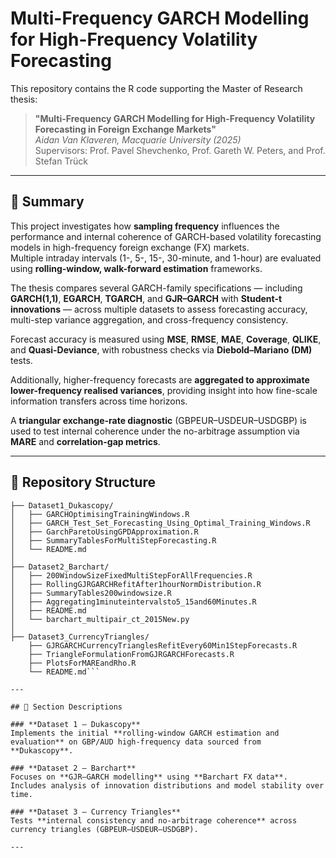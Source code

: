# Multi-Frequency GARCH Modelling for High-Frequency Volatility Forecasting

This repository contains the R code supporting the Master of Research thesis:

> **"Multi-Frequency GARCH Modelling for High-Frequency Volatility Forecasting in Foreign Exchange Markets"**  
> *Aidan Van Klaveren, Macquarie University (2025)*  
> Supervisors: Prof. Pavel Shevchenko, Prof. Gareth W. Peters, and Prof. Stefan Trück  

---

## 📘 Summary

This project investigates how **sampling frequency** influences the performance and internal coherence of GARCH-based volatility forecasting models in high-frequency foreign exchange (FX) markets.  
Multiple intraday intervals (1-, 5-, 15-, 30-minute, and 1-hour) are evaluated using **rolling-window, walk-forward estimation** frameworks.

The thesis compares several GARCH-family specifications — including **GARCH(1,1)**, **EGARCH**, **TGARCH**, and **GJR–GARCH** with **Student-t innovations** — across multiple datasets to assess forecasting accuracy, multi-step variance aggregation, and cross-frequency consistency.

Forecast accuracy is measured using **MSE**, **RMSE**, **MAE**, **Coverage**, **QLIKE**, and **Quasi-Deviance**, with robustness checks via **Diebold–Mariano (DM)** tests.  

Additionally, higher-frequency forecasts are **aggregated to approximate lower-frequency realised variances**, providing insight into how fine-scale information transfers across time horizons.

A **triangular exchange-rate diagnostic** (GBPEUR–USDEUR–USDGBP) is used to test internal coherence under the no-arbitrage assumption via **MARE** and **correlation-gap metrics**.

---

## 🧩 Repository Structure

```plaintext
├── Dataset1_Dukascopy/
│   ├── GARCHOptimisingTrainingWindows.R
│   ├── GARCH_Test_Set_Forecasting_Using_Optimal_Training_Windows.R
│   ├── GarchParetoUsingGPDApproximation.R
│   ├── SummaryTablesForMultiStepForecasting.R
│   └── README.md
│
├── Dataset2_Barchart/
│   ├── 200WindowSizeFixedMultiStepForAllFrequencies.R
│   ├── RollingGJRGARCHRefitAfter1hourNormDistribution.R
│   ├── SummaryTables200windowsize.R
│   ├── Aggregating1minuteintervalsto5_15and60Minutes.R
│   ├── README.md
│   └── barchart_multipair_ct_2015New.py
│
├── Dataset3_CurrencyTriangles/
    ├── GJRGARCHCurrencyTrianglesRefitEvery60Min1StepForecasts.R
    ├── TriangleFormulationFromGJRGARCHForecasts.R
    ├── PlotsForMAREandRho.R
    └── README.md```

---

## 📂 Section Descriptions

### **Dataset 1 – Dukascopy**
Implements the initial **rolling-window GARCH estimation and evaluation** on GBP/AUD high-frequency data sourced from **Dukascopy**.  

### **Dataset 2 – Barchart**
Focuses on **GJR–GARCH modelling** using **Barchart FX data**.  
Includes analysis of innovation distributions and model stability over time.  

### **Dataset 3 – Currency Triangles**
Tests **internal consistency and no-arbitrage coherence** across currency triangles (GBPEUR–USDEUR–USDGBP). 

---
